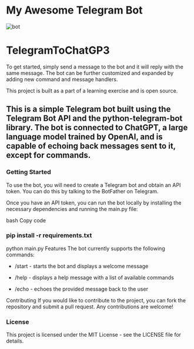 # My Awesome Telegram Bot
![bot](https://siamcomputing.com/wp-content/uploads/2022/05/Chatbot.png)


# TelegramToChatGP3




To get started, simply send a message to the bot and it will reply with the same message. The bot can be further customized and expanded by adding new command and message handlers.

This project is built as a part of a learning exercise and is open source.





## This is a simple Telegram bot built using the Telegram Bot API and the python-telegram-bot library. The bot is connected to ChatGPT, a large language model trained by OpenAI, and is capable of echoing back messages sent to it, except for commands.
### Getting Started
To use the bot, you will need to create a Telegram bot and obtain an API token. You can do this by talking to the BotFather on Telegram.

Once you have an API token, you can run the bot locally by installing the necessary dependencies and running the main.py file:

bash
Copy code
### pip install -r requirements.txt
python main.py
Features
The bot currently supports the following commands:

* /start - starts the bot and displays a welcome message


* /help - displays a help message with a list of available commands


* /echo <message> - echoes the provided message back to the user


Contributing
If you would like to contribute to the project, you can fork the repository and submit a pull request. Any contributions are welcome!

### License
This project is licensed under the MIT License - see the LICENSE file for details.
